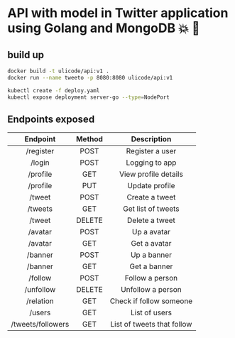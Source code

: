 # API with model in Twitter application using Golang and MongoDB :boom: :whale:

## build up

```sh
docker build -t ulicode/api:v1 .
docker run --name tweeto -p 8080:8080 ulicode/api:v1

kubectl create -f deploy.yaml
kubectl expose deployment server-go --type=NodePort
```

## Endpoints exposed

|     Endpoint      | Method |        Description         |
| :---------------: | :----: | :------------------------: |
|     /register     |  POST  |      Register a user       |
|      /login       |  POST  |       Logging to app       |
|     /profile      |  GET   |    View profile details    |
|     /profile      |  PUT   |       Update profile       |
|      /tweet       |  POST  |       Create a tweet       |
|      /tweets      |  GET   |     Get list of tweets     |
|      /tweet       | DELETE |       Delete a tweet       |
|      /avatar      |  POST  |        Up a avatar         |
|      /avatar      |  GET   |        Get a avatar        |
|      /banner      |  POST  |        Up a banner         |
|      /banner      |  GET   |        Get a banner        |
|      /follow      |  POST  |      Follow a person       |
|     /unfollow     | DELETE |     Unfollow a person      |
|     /relation     |  GET   |  Check if follow someone   |
|      /users       |  GET   |       List of users        |
| /tweets/followers |  GET   | List of tweets that follow |
